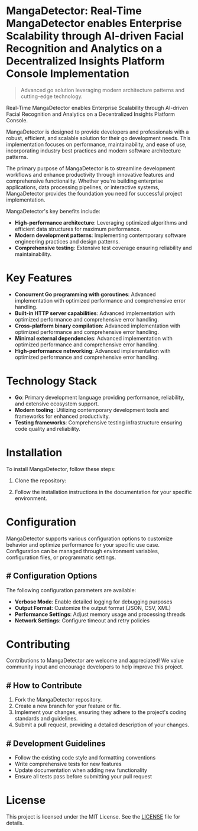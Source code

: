 <!-- fallback_MangaDetector_20251021160842_65117 -->

# MangaDetector: Real-Time MangaDetector enables Enterprise Scalability through AI-driven Facial Recognition and Analytics on a Decentralized Insights Platform Console Implementation
> Advanced go solution leveraging modern architecture patterns and cutting-edge technology.

Real-Time MangaDetector enables Enterprise Scalability through AI-driven Facial Recognition and Analytics on a Decentralized Insights Platform Console.

MangaDetector is designed to provide developers and professionals with a robust, efficient, and scalable solution for their go development needs. This implementation focuses on performance, maintainability, and ease of use, incorporating industry best practices and modern software architecture patterns.

The primary purpose of MangaDetector is to streamline development workflows and enhance productivity through innovative features and comprehensive functionality. Whether you're building enterprise applications, data processing pipelines, or interactive systems, MangaDetector provides the foundation you need for successful project implementation.

MangaDetector's key benefits include:

* **High-performance architecture**: Leveraging optimized algorithms and efficient data structures for maximum performance.
* **Modern development patterns**: Implementing contemporary software engineering practices and design patterns.
* **Comprehensive testing**: Extensive test coverage ensuring reliability and maintainability.

# Key Features

* **Concurrent Go programming with goroutines**: Advanced implementation with optimized performance and comprehensive error handling.
* **Built-in HTTP server capabilities**: Advanced implementation with optimized performance and comprehensive error handling.
* **Cross-platform binary compilation**: Advanced implementation with optimized performance and comprehensive error handling.
* **Minimal external dependencies**: Advanced implementation with optimized performance and comprehensive error handling.
* **High-performance networking**: Advanced implementation with optimized performance and comprehensive error handling.

# Technology Stack

* **Go**: Primary development language providing performance, reliability, and extensive ecosystem support.
* **Modern tooling**: Utilizing contemporary development tools and frameworks for enhanced productivity.
* **Testing frameworks**: Comprehensive testing infrastructure ensuring code quality and reliability.

# Installation

To install MangaDetector, follow these steps:

1. Clone the repository:


2. Follow the installation instructions in the documentation for your specific environment.

# Configuration

MangaDetector supports various configuration options to customize behavior and optimize performance for your specific use case. Configuration can be managed through environment variables, configuration files, or programmatic settings.

## # Configuration Options

The following configuration parameters are available:

* **Verbose Mode**: Enable detailed logging for debugging purposes
* **Output Format**: Customize the output format (JSON, CSV, XML)
* **Performance Settings**: Adjust memory usage and processing threads
* **Network Settings**: Configure timeout and retry policies

# Contributing

Contributions to MangaDetector are welcome and appreciated! We value community input and encourage developers to help improve this project.

## # How to Contribute

1. Fork the MangaDetector repository.
2. Create a new branch for your feature or fix.
3. Implement your changes, ensuring they adhere to the project's coding standards and guidelines.
4. Submit a pull request, providing a detailed description of your changes.

## # Development Guidelines

* Follow the existing code style and formatting conventions
* Write comprehensive tests for new features
* Update documentation when adding new functionality
* Ensure all tests pass before submitting your pull request

# License

This project is licensed under the MIT License. See the [LICENSE](https://github.com/Hantan1080/MangaDetector/blob/main/LICENSE) file for details.
